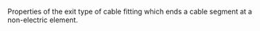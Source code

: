 Properties of the exit type of cable fitting which ends a cable segment at a non-electric element.

<!-- end of short definition -->

